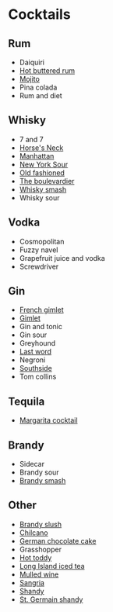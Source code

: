 Cocktails
=========

Rum
---

- Daiquiri
- [Hot buttered rum](Hot_buttered_rum.md)
- [Mojito](Mojito.md)
- Pina colada
- Rum and diet

Whisky
------

- 7 and 7
- [Horse's Neck](Horses_Neck.md)
- [Manhattan](Manhattan.md)
- [New York Sour](New_york_sour.md)
- [Old fashioned](Old_fashioned.md)
- [The boulevardier](The_Boulevardier.md)
- [Whisky smash](Whisky_smash.md)
- Whisky sour

Vodka
-----

- Cosmopolitan
- Fuzzy navel
- Grapefruit juice and vodka
- Screwdriver


Gin
---

- [French gimlet](French_gimlet.md)
- [Gimlet](Gimlet.md)
- Gin and tonic
- Gin sour
- Greyhound
- [Last word](Last_word.md)
- Negroni
- [Southside](Southside.md)
- Tom collins


Tequila
-------

- [Margarita cocktail](Margarita_cocktail.md)

Brandy
------

- Sidecar
- Brandy sour
- [Brandy smash](Whisky_smash.md)

Other
-----

- [Brandy slush](Brandy_slush.md)
- [Chilcano](Chilcano.md)
- [German chocolate cake](German_chocolate_cake.md)
- Grasshopper
- [Hot toddy](Hot_toddy.md)
- [Long Island iced tea](Long_Island_iced_tea.md)
- [Mulled wine](Mulled_wine.md)
- [Sangria](Sangria.md)
- [Shandy](Shandy.md)
- [St. Germain shandy](St_Germain_shandy.md)
